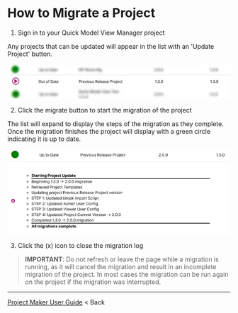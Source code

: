 # How to Migrate a Project

1. Sign in to your Quick Model View Manager project

Any projects that can be updated will appear in the list with an 'Update Project' button.

![migrate button](../../img/migrate-btn.jpg)

2. Click the migrate button to start the migration of the project

The list will expand to display the steps of the migration as they complete. Once the migration finishes the project will display with a green circle indicating it is up to date.

![migrate complete](../../img/migrate-complete.jpg)

3. Click the (x) icon to close the migration log

> **IMPORTANT**: Do not refresh or leave the page while a migration is running, as it will cancel the migration and result in an incomplete migration of the project. In most cases the migration can be run again on the project if the migration was interrupted.

---

[Project Maker User Guide](./README.md) < Back